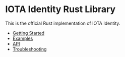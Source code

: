 # IOTA Identity Rust Library

This is the official Rust implementation of IOTA Identity.

- [Getting Started](./getting_started.md)
- [Examples](./soon.md)
- [API](./soon.md)
- [Troubleshooting](./soon.md)
